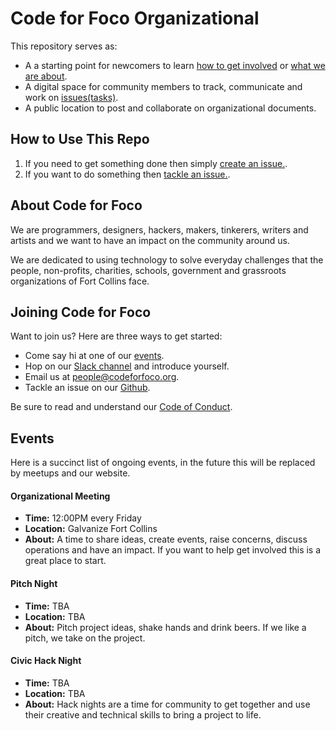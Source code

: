 # Code for Foco Organizational

This repository serves as:

- A a starting point for newcomers to learn [how to get involved](#joining-code-for-foco) or [what we are about](#about-code-for-foco).
- A digital space for community members to track, communicate and work on [issues(tasks)](https://github.com/CodeForFoco/org/issues).
- A public location to post and collaborate on organizational documents.


## How to Use This Repo

1. If you need to get something done then simply [create an issue.](https://github.com/CodeForFoco/org/issues/new).
1. If you want to do something then [tackle an issue.](https://github.com/CodeForFoco/org/issues).


## About Code for Foco

We are programmers, designers, hackers, makers, tinkerers, writers and artists and we want to have an impact on the community around us.

We are dedicated to using technology to solve everyday challenges that the people, non-profits, charities, schools, government and grassroots organizations of Fort Collins face.


## Joining Code for Foco

Want to join us? Here are three ways to get started:

- Come say hi at one of our [events](#events).
- Hop on our [Slack channel](https://codeforfoco.slack.com) and introduce yourself.
- Email us at [people@codeforfoco.org](mailto:people@codeforfoco.org).
- Tackle an issue on our [Github](https://github.com/CodeForFoco).

Be sure to read and understand our [Code of Conduct](/code_of_conduct).


## Events

Here is a succinct list of ongoing events, in the future this will be replaced by meetups and our website.

#### Organizational Meeting

- **Time:** 12:00PM every Friday
- **Location:** Galvanize Fort Collins
- **About:** A time to share ideas, create events, raise concerns, discuss operations and have an impact. If you want to help get involved this is a great place to start.

#### Pitch Night

- **Time:** TBA
- **Location:** TBA
- **About:** Pitch project ideas, shake hands and drink beers. If we like a pitch, we take on the project.

#### Civic Hack Night

- **Time:** TBA
- **Location:** TBA
- **About:** Hack nights are a time for community to get together and use their creative and technical skills to bring a project to life.
